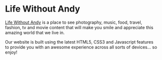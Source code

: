 Life Without Andy
======
[Life Without Andy](http://www.lifewithoutandy.com) is a place to see photography, music, food, travel, fashion, tv and movie content that will make you smile and appreciate this amazing world that we live in.

Our website is built using the latest HTML5, CSS3 and Javascript features to provide you with an awesome experience across all sorts of devices... so enjoy! 

